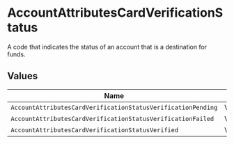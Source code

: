 # AccountAttributesCardVerificationStatus

A code that indicates the status of an account that is a destination for funds.


## Values

| Name                                                         | Value                                                        |
| ------------------------------------------------------------ | ------------------------------------------------------------ |
| `AccountAttributesCardVerificationStatusVerificationPending` | VERIFICATION_PENDING                                         |
| `AccountAttributesCardVerificationStatusVerificationFailed`  | VERIFICATION_FAILED                                          |
| `AccountAttributesCardVerificationStatusVerified`            | VERIFIED                                                     |